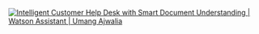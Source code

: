 [![Intelligent Customer Help Desk with Smart Document Understanding | Watson Assistant | Umang Ajwalia](https://user-images.githubusercontent.com/39110739/83248040-166a1600-a1c2-11ea-93b6-49600184e5d7.png
)](http://www.youtube.com/watch?v=irchfIcORmk "Intelligent Customer Help Desk with Smart Document Understanding | Watson Assistant | Umang Ajwalia")
